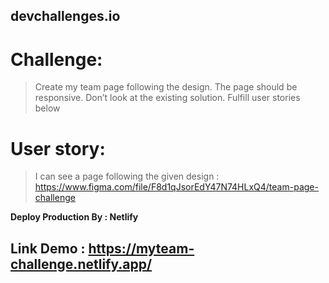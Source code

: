 ## devchallenges.io

# Challenge:

> Create my team page following the design. The page should be responsive. Don’t look at the existing solution. Fulfill user stories below <br />

# User story:

> I can see a page following the given design : https://www.figma.com/file/F8d1qJsorEdY47N74HLxQ4/team-page-challenge <br />

**Deploy Production By : Netlify**

## Link Demo : https://myteam-challenge.netlify.app/
